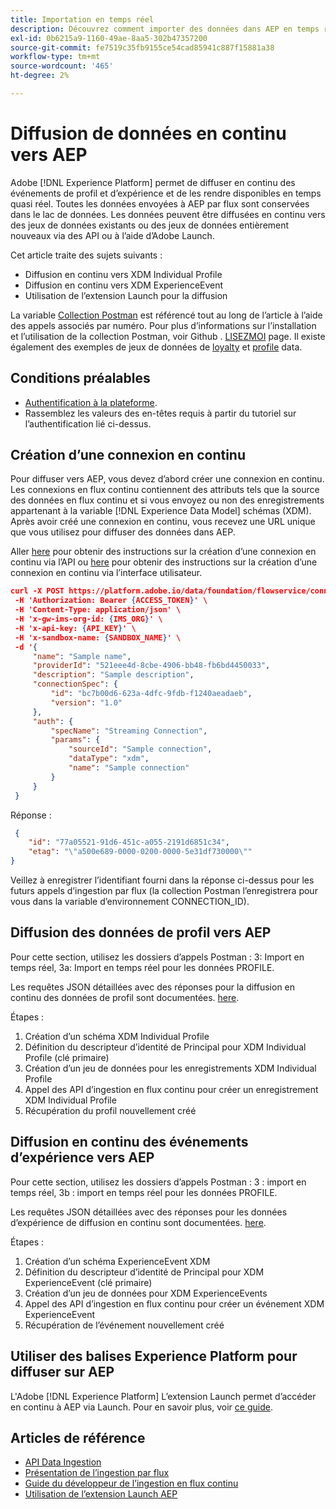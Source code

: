 ```yaml
---
title: Importation en temps réel
description: Découvrez comment importer des données dans AEP en temps réel.
exl-id: 0b6215a9-1160-49ae-8aa5-302b47357200
source-git-commit: fe7519c35fb9155ce54cad85941c887f15881a38
workflow-type: tm+mt
source-wordcount: '465'
ht-degree: 2%

---
```


# Diffusion de données en continu vers AEP

Adobe [!DNL Experience Platform] permet de diffuser en continu des événements de profil et d’expérience et de les rendre disponibles en temps quasi réel. Toutes les données envoyées à AEP par flux sont conservées dans le lac de données. Les données peuvent être diffusées en continu vers des jeux de données existants ou des jeux de données entièrement nouveaux via des API ou à l’aide d’Adobe Launch.

Cet article traite des sujets suivants :

* Diffusion en continu vers XDM Individual Profile
* Diffusion en continu vers XDM ExperienceEvent
* Utilisation de l’extension Launch pour la diffusion

La variable [Collection Postman](https://github.com/Adobe-Marketing-Cloud/exchange-aep-profile-integration-postman) est référencé tout au long de l’article à l’aide des appels associés par numéro. Pour plus d’informations sur l’installation et l’utilisation de la collection Postman, voir Github . [LISEZMOI](https://github.com/Adobe-Marketing-Cloud/exchange-aep-profile-integration-postman/blob/master/README.md) page. Il existe également des exemples de jeux de données de [loyalty](https://github.com/Adobe-Marketing-Cloud/exchange-aep-profile-integration-postman/blob/master/AEP%20loyalty%20events.json) et [profile](https://github.com/Adobe-Marketing-Cloud/exchange-aep-profile-integration-postman/blob/master/AEP%20loyalty%20profiles.json) data.

## Conditions préalables

* [Authentification à la plateforme](https://docs.adobe.com/content/help/fr-FR/experience-platform/tutorials/authentication.html).
* Rassemblez les valeurs des en-têtes requis à partir du tutoriel sur l’authentification lié ci-dessus.

## Création d’une connexion en continu

Pour diffuser vers AEP, vous devez d’abord créer une connexion en continu. Les connexions en flux continu contiennent des attributs tels que la source des données en flux continu et si vous envoyez ou non des enregistrements appartenant à la variable [!DNL Experience Data Model] schémas (XDM). Après avoir créé une connexion en continu, vous recevez une URL unique que vous utilisez pour diffuser des données dans AEP.

Aller [here](https://docs.adobe.com/content/help/en/experience-platform/ingestion/tutorials/create-streaming-connection.html) pour obtenir des instructions sur la création d’une connexion en continu via l’API ou [here](https://docs.adobe.com/content/help/en/experience-platform/ingestion/tutorials/create-streaming-connection-ui.html) pour obtenir des instructions sur la création d’une connexion en continu via l’interface utilisateur.

```json
curl -X POST https://platform.adobe.io/data/foundation/flowservice/connections \
 -H 'Authorization: Bearer {ACCESS_TOKEN}' \
 -H 'Content-Type: application/json' \
 -H 'x-gw-ims-org-id: {IMS_ORG}' \
 -H 'x-api-key: {API_KEY}' \
 -H 'x-sandbox-name: {SANDBOX_NAME}' \
 -d '{
     "name": "Sample name",
     "providerId": "521eee4d-8cbe-4906-bb48-fb6bd4450033",
     "description": "Sample description",
     "connectionSpec": {
         "id": "bc7b00d6-623a-4dfc-9fdb-f1240aeadaeb",
         "version": "1.0"
     },
     "auth": {
         "specName": "Streaming Connection",
         "params": {
             "sourceId": "Sample connection",
             "dataType": "xdm",
             "name": "Sample connection"
         }
     }
 }
```

Réponse :

```json
 {
    "id": "77a05521-91d6-451c-a055-2191d6851c34",
    "etag": "\"a500e689-0000-0200-0000-5e31df730000\""
}
```

Veillez à enregistrer l’identifiant fourni dans la réponse ci-dessus pour les futurs appels d’ingestion par flux (la collection Postman l’enregistrera pour vous dans la variable d’environnement CONNECTION_ID).

## Diffusion des données de profil vers AEP

Pour cette section, utilisez les dossiers d’appels Postman : 3: Import en temps réel, 3a: Import en temps réel pour les données PROFILE.

Les requêtes JSON détaillées avec des réponses pour la diffusion en continu des données de profil sont documentées. [here](https://docs.adobe.com/content/help/en/experience-platform/ingestion/tutorials/streaming-record-data.html).

Étapes :

1. Création d’un schéma XDM Individual Profile
1. Définition du descripteur d’identité de Principal pour XDM Individual Profile (clé primaire)
1. Création d’un jeu de données pour les enregistrements XDM Individual Profile
1. Appel des API d’ingestion en flux continu pour créer un enregistrement XDM Individual Profile
1. Récupération du profil nouvellement créé

## Diffusion en continu des événements d’expérience vers AEP

Pour cette section, utilisez les dossiers d’appels Postman : 3 : import en temps réel, 3b : import en temps réel pour les données PROFILE.

Les requêtes JSON détaillées avec des réponses pour les données d’expérience de diffusion en continu sont documentées. [here](https://docs.adobe.com/content/help/en/experience-platform/ingestion/tutorials/streaming-time-series-data.html).

Étapes :

1. Création d’un schéma ExperienceEvent XDM
1. Définition du descripteur d’identité de Principal pour XDM ExperienceEvent (clé primaire)
1. Création d’un jeu de données pour XDM ExperienceEvents
1. Appel des API d’ingestion en flux continu pour créer un événement XDM ExperienceEvent
1. Récupération de l’événement nouvellement créé

## Utiliser des balises Experience Platform pour diffuser sur AEP

L&#39;Adobe [!DNL Experience Platform] L’extension Launch permet d’accéder en continu à AEP via Launch. Pour en savoir plus, voir [ce guide](https://docs.adobe.com/content/help/fr-FR/launch/using/extensions-ref/adobe-extension/aep-extension/overview.html).

## Articles de référence

* [API Data Ingestion](https://www.adobe.io/apis/experienceplatform/home/api-reference.html#/acpdr/swagger-specs)
* [Présentation de l’ingestion par flux](https://docs.adobe.com/content/help/fr-FR/experience-platform/ingestion/home.html#!api-specification/markdown/narrative/technical_overview/streaming_ingest/streaming_ingest_overview.md)
* [Guide du développeur de l’ingestion en flux continu](https://www.adobe.io/apis/experienceplatform/home/data-ingestion/data-ingestion-services.html#!api-specification/markdown/narrative/technical_overview/streaming_ingest/getting_started_with_platform_streaming_ingestion.md)
* [Utilisation de l’extension Launch AEP](https://docs.adobe.com/content/help/fr-FR/launch/using/extensions-ref/adobe-extension/aep-extension/overview.html)
